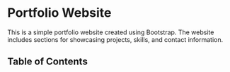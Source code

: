 # Portfolio Website

This is a simple portfolio website created using Bootstrap. The website includes sections for showcasing projects, skills, and contact information.

## Table of Contents






